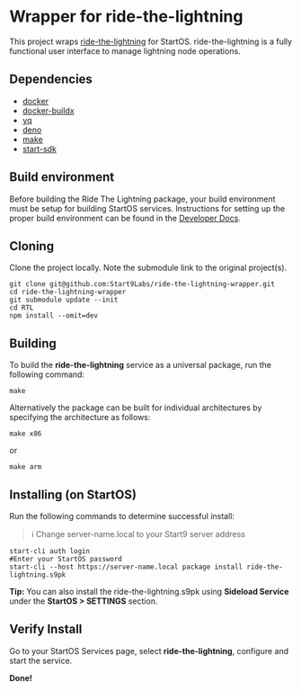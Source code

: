 # Wrapper for ride-the-lightning

This project wraps [ride-the-lightning](https://github.com/Ride-The-Lightning/RTL
) for StartOS. ride-the-lightning is a fully functional user interface to manage lightning node operations.

## Dependencies

- [docker](https://docs.docker.com/get-docker)
- [docker-buildx](https://docs.docker.com/buildx/working-with-buildx/)
- [yq](https://mikefarah.gitbook.io/yq)
- [deno](https://deno.land/)
- [make](https://www.gnu.org/software/make/)
- [start-sdk](https://github.com/Start9Labs/start-os/tree/sdk/backend)

## Build environment

Before building the Ride The Lightning package, your build environment must be setup for building StartOS services. Instructions for setting up the proper build environment can be found in the [Developer Docs](https://docs.start9.com/latest/developer-docs/packaging).

## Cloning

Clone the project locally. Note the submodule link to the original project(s). 

```
git clone git@github.com:Start9Labs/ride-the-lightning-wrapper.git
cd ride-the-lightning-wrapper
git submodule update --init
cd RTL
npm install --omit=dev
```

## Building

To build the **ride-the-lightning** service as a universal package, run the following command:

```
make
```

Alternatively the package can be built for individual architectures by specifying the architecture as follows:

```
make x86
```

or

```
make arm
```

## Installing (on StartOS)

Run the following commands to determine successful install:
> :information_source: Change server-name.local to your Start9 server address

```
start-cli auth login
#Enter your StartOS password
start-cli --host https://server-name.local package install ride-the-lightning.s9pk
```
**Tip:** You can also install the ride-the-lightning.s9pk using **Sideload Service** under the **StartOS > SETTINGS** section.

## Verify Install

Go to your StartOS Services page, select **ride-the-lightning**, configure and start the service.

**Done!** 